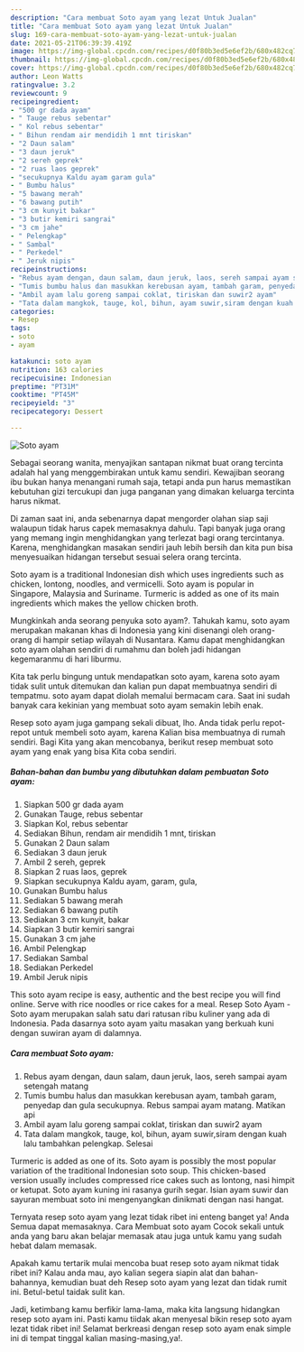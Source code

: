 ```yaml
---
description: "Cara membuat Soto ayam yang lezat Untuk Jualan"
title: "Cara membuat Soto ayam yang lezat Untuk Jualan"
slug: 169-cara-membuat-soto-ayam-yang-lezat-untuk-jualan
date: 2021-05-21T06:39:39.419Z
image: https://img-global.cpcdn.com/recipes/d0f80b3ed5e6ef2b/680x482cq70/soto-ayam-foto-resep-utama.jpg
thumbnail: https://img-global.cpcdn.com/recipes/d0f80b3ed5e6ef2b/680x482cq70/soto-ayam-foto-resep-utama.jpg
cover: https://img-global.cpcdn.com/recipes/d0f80b3ed5e6ef2b/680x482cq70/soto-ayam-foto-resep-utama.jpg
author: Leon Watts
ratingvalue: 3.2
reviewcount: 9
recipeingredient:
- "500 gr dada ayam"
- " Tauge rebus sebentar"
- " Kol rebus sebentar"
- " Bihun rendam air mendidih 1 mnt tiriskan"
- "2 Daun salam"
- "3 daun jeruk"
- "2 sereh geprek"
- "2 ruas laos geprek"
- "secukupnya Kaldu ayam garam gula"
- " Bumbu halus"
- "5 bawang merah"
- "6 bawang putih"
- "3 cm kunyit bakar"
- "3 butir kemiri sangrai"
- "3 cm jahe"
- " Pelengkap"
- " Sambal"
- " Perkedel"
- " Jeruk nipis"
recipeinstructions:
- "Rebus ayam dengan, daun salam, daun jeruk, laos, sereh sampai ayam setengah matang"
- "Tumis bumbu halus dan masukkan kerebusan ayam, tambah garam, penyedap dan gula secukupnya. Rebus sampai ayam matang. Matikan api"
- "Ambil ayam lalu goreng sampai coklat, tiriskan dan suwir2 ayam"
- "Tata dalam mangkok, tauge, kol, bihun, ayam suwir,siram dengan kuah lalu tambahkan pelengkap. Selesai"
categories:
- Resep
tags:
- soto
- ayam

katakunci: soto ayam 
nutrition: 163 calories
recipecuisine: Indonesian
preptime: "PT31M"
cooktime: "PT45M"
recipeyield: "3"
recipecategory: Dessert

---
```



![Soto ayam](https://img-global.cpcdn.com/recipes/d0f80b3ed5e6ef2b/680x482cq70/soto-ayam-foto-resep-utama.jpg)

Sebagai seorang wanita, menyajikan santapan nikmat buat orang tercinta adalah hal yang menggembirakan untuk kamu sendiri. Kewajiban seorang ibu bukan hanya menangani rumah saja, tetapi anda pun harus memastikan kebutuhan gizi tercukupi dan juga panganan yang dimakan keluarga tercinta harus nikmat.

Di zaman  saat ini, anda sebenarnya dapat mengorder olahan siap saji walaupun tidak harus capek memasaknya dahulu. Tapi banyak juga orang yang memang ingin menghidangkan yang terlezat bagi orang tercintanya. Karena, menghidangkan masakan sendiri jauh lebih bersih dan kita pun bisa menyesuaikan hidangan tersebut sesuai selera orang tercinta. 

Soto ayam is a traditional Indonesian dish which uses ingredients such as chicken, lontong, noodles, and vermicelli. Soto ayam is popular in Singapore, Malaysia and Suriname. Turmeric is added as one of its main ingredients which makes the yellow chicken broth.

Mungkinkah anda seorang penyuka soto ayam?. Tahukah kamu, soto ayam merupakan makanan khas di Indonesia yang kini disenangi oleh orang-orang di hampir setiap wilayah di Nusantara. Kamu dapat menghidangkan soto ayam olahan sendiri di rumahmu dan boleh jadi hidangan kegemaranmu di hari liburmu.

Kita tak perlu bingung untuk mendapatkan soto ayam, karena soto ayam tidak sulit untuk ditemukan dan kalian pun dapat membuatnya sendiri di tempatmu. soto ayam dapat diolah memalui bermacam cara. Saat ini sudah banyak cara kekinian yang membuat soto ayam semakin lebih enak.

Resep soto ayam juga gampang sekali dibuat, lho. Anda tidak perlu repot-repot untuk membeli soto ayam, karena Kalian bisa membuatnya di rumah sendiri. Bagi Kita yang akan mencobanya, berikut resep membuat soto ayam yang enak yang bisa Kita coba sendiri.

<!--inarticleads1-->

##### Bahan-bahan dan bumbu yang dibutuhkan dalam pembuatan Soto ayam:

1. Siapkan 500 gr dada ayam
1. Gunakan  Tauge, rebus sebentar
1. Siapkan  Kol, rebus sebentar
1. Sediakan  Bihun, rendam air mendidih 1 mnt, tiriskan
1. Gunakan 2 Daun salam
1. Sediakan 3 daun jeruk
1. Ambil 2 sereh, geprek
1. Siapkan 2 ruas laos, geprek
1. Siapkan secukupnya Kaldu ayam, garam, gula,
1. Gunakan  Bumbu halus
1. Sediakan 5 bawang merah
1. Sediakan 6 bawang putih
1. Sediakan 3 cm kunyit, bakar
1. Siapkan 3 butir kemiri sangrai
1. Gunakan 3 cm jahe
1. Ambil  Pelengkap
1. Sediakan  Sambal
1. Sediakan  Perkedel
1. Ambil  Jeruk nipis


This soto ayam recipe is easy, authentic and the best recipe you will find online. Serve with rice noodles or rice cakes for a meal. Resep Soto Ayam - Soto ayam merupakan salah satu dari ratusan ribu kuliner yang ada di Indonesia. Pada dasarnya soto ayam yaitu masakan yang berkuah kuni dengan suwiran ayam di dalamnya. 

<!--inarticleads2-->

##### Cara membuat Soto ayam:

1. Rebus ayam dengan, daun salam, daun jeruk, laos, sereh sampai ayam setengah matang
1. Tumis bumbu halus dan masukkan kerebusan ayam, tambah garam, penyedap dan gula secukupnya. Rebus sampai ayam matang. Matikan api
1. Ambil ayam lalu goreng sampai coklat, tiriskan dan suwir2 ayam
1. Tata dalam mangkok, tauge, kol, bihun, ayam suwir,siram dengan kuah lalu tambahkan pelengkap. Selesai


Turmeric is added as one of its. Soto ayam is possibly the most popular variation of the traditional Indonesian soto soup. This chicken-based version usually includes compressed rice cakes such as lontong, nasi himpit or ketupat. Soto ayam kuning ini rasanya gurih segar. Isian ayam suwir dan sayuran membuat soto ini mengenyangkan dinikmati dengan nasi hangat. 

Ternyata resep soto ayam yang lezat tidak ribet ini enteng banget ya! Anda Semua dapat memasaknya. Cara Membuat soto ayam Cocok sekali untuk anda yang baru akan belajar memasak atau juga untuk kamu yang sudah hebat dalam memasak.

Apakah kamu tertarik mulai mencoba buat resep soto ayam nikmat tidak ribet ini? Kalau anda mau, ayo kalian segera siapin alat dan bahan-bahannya, kemudian buat deh Resep soto ayam yang lezat dan tidak rumit ini. Betul-betul taidak sulit kan. 

Jadi, ketimbang kamu berfikir lama-lama, maka kita langsung hidangkan resep soto ayam ini. Pasti kamu tiidak akan menyesal bikin resep soto ayam lezat tidak ribet ini! Selamat berkreasi dengan resep soto ayam enak simple ini di tempat tinggal kalian masing-masing,ya!.

